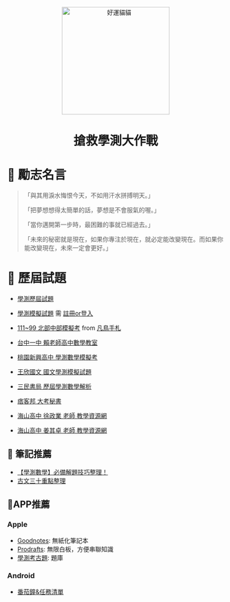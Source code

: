 <p align="center">
  <img src="https://megapx-assets.dcard.tw/images/2f1ca0f4-4ef7-4d5d-8a88-596726234006/640.webp"  height="auto" width="250" alt="好運貓貓">
</p>
<h1 align="center">搶救學測大作戰</h1>

# 📢 勵志名言
>「與其用淚水悔恨今天，不如用汗水拼搏明天。」
>
>「把夢想想得太簡單的話，夢想是不會服氣的喔。」
>
>「當你邁開第一步時，最困難的事就已經過去。」
>
>「未來的秘密就是現在，如果你專注於現在，就必定能改變現在。而如果你能改變現在，未來一定會更好。」  


# 👀 歷屆試題
- [學測歷屆試題](https://www.ceec.edu.tw/xmfile?xsmsid=0J052424829869345634)
- [學測模擬試題](https://wp.cjhs.kh.edu.tw/PhysicsElearning/category/%E9%AB%98%E4%B8%AD%E7%89%A9%E7%90%86%E9%A1%8C%E5%BA%AB/%E6%A8%A1%E6%93%AC%E8%A9%A6%E9%A1%8C/%E5%AD%B8%E6%B8%AC%E6%A8%A1%E6%93%AC%E8%A9%A6%E9%A1%8C/) 需 [註冊or登入](https://wp.cjhs.kh.edu.tw/PhysicsElearning/wp-login.php?action=register)
- [111~99 北部中部模擬考](https://drive.google.com/drive/folders/1Q_xbh-qc-SjXHwfwQxp5dm_Z8v5NM77N) from [凡鳥手札](https://ordinarybird.com/2019/09/07/gsat-mock-test)

- [台中一中 賴老師高中數學教室]()
- [桃園新興高中 學測數學模擬考]()
- [王欣國文 國文學測模擬試題]()
- [三民書局 歷屆學測數學解析]()
- [痞客邦 大考秘書]()
- [海山高中 徐政業 老師 教學資源網]()
- [海山高中 姜其卓 老師 教學資源網]()

## 📖 筆記推薦
- [【學測數學】必備解題技巧整理！](https://www.clearnotebooks.com/zh-TW/notebooks/1403181)
- [古文三十重點整理](https://www.clearnotebooks.com/zh-TW/notebooks/739366)


## 📱APP推薦
### Apple
- [Goodnotes](https://apps.apple.com/tw/app/id1444383602): 無紙化筆記本
- [Prodrafts](https://apps.apple.com/tw/app/id1545810067): 無限白板，方便串聯知識
- [學測考古題](https://apps.apple.com/tw/app/id1504369465): 題庫
### Android
- [番茄鐘&任務清單](https://play.google.com/store/apps/details?id=com.superelement.pomodoro)
